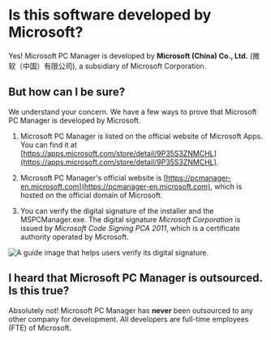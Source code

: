 # Is this software developed by Microsoft?

Yes! Microsoft PC Manager is developed by **Microsoft (China) Co., Ltd.** (微软（中国）有限公司), a subsidiary of Microsoft Corporation.

## But how can I be sure?

We understand your concern. We have a few ways to prove that Microsoft PC Manager is developed by Microsoft.

1. Microsoft PC Manager is listed on the official website of Microsoft Apps. You can find it at [https://apps.microsoft.com/store/detail/9P35S3ZNMCHL](https://apps.microsoft.com/store/detail/9P35S3ZNMCHL).

2. Microsoft PC Manager's official website is [https://pcmanager-en.microsoft.com](https://pcmanager-en.microsoft.com), which is hosted on the official domain of Microsoft.

3. You can verify the digital signature of the installer and the MSPCManager.exe. The digital signature *Microsoft Corporation* is issued by *Microsoft Code Signing PCA 2011*, which is a certificate authority operated by Microsoft.

![A guide image that helps users verify its digital signature.](/assets/digital-signature.png)

## I heard that Microsoft PC Manager is outsourced. Is this true?

Absolutely not! Microsoft PC Manager has **never** been outsourced to any other company for development. All developers are full-time employees (FTE) of Microsoft.
